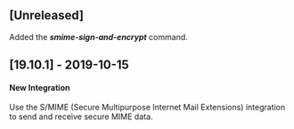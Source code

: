 ## [Unreleased]
Added the ***smime-sign-and-encrypt*** command.

## [19.10.1] - 2019-10-15
#### New Integration
Use the S/MIME (Secure Multipurpose Internet Mail Extensions) integration to send and receive secure MIME data.
